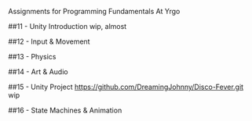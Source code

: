 Assignments for Programming Fundamentals At Yrgo

##11 - Unity Introduction
wip, almost

##12 - Input & Movement

##13 - Physics

##14 - Art & Audio

##15 - Unity Project
https://github.com/DreamingJohnny/Disco-Fever.git
wip

##16 - State Machines & Animation
